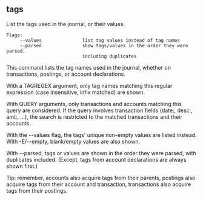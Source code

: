 ## tags

List the tags used in the journal, or their values.
<!-- same section name as Journal > Tags; if reordering this and that, update all #tags[-1] links -->

```flags
Flags:
     --values               list tag values instead of tag names
     --parsed               show tags/values in the order they were parsed,
                            including duplicates
```

This command lists the tag names used in the journal,
whether on transactions, postings, or account declarations.

With a TAGREGEX argument, only tag names matching this regular expression
(case insensitive, infix matched) are shown.

With QUERY arguments, only transactions and accounts matching this query are considered.
If the query involves transaction fields (date:, desc:, amt:, ...),
the search is restricted to the matched transactions and their accounts.

With the --values flag, the tags' unique non-empty values are listed instead.
With -E/--empty, blank/empty values are also shown.

With --parsed, tags or values are shown in the order they were parsed, with duplicates included.
(Except, tags from account declarations are always shown first.)

Tip: remember,
accounts also acquire tags from their parents,
postings also acquire tags from their account and transaction,
transactions also acquire tags from their postings.
